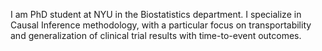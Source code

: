 I am PhD student at NYU in the Biostatistics department. I specialize in Causal Inference methodology, with a particular focus on transportability and generalization of clinical trial results with time-to-event outcomes. 
